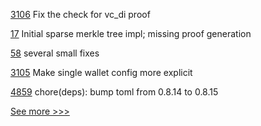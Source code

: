 
[3106](https://github.com/hyperledger/aries-cloudagent-python/pull/3106) Fix the check for vc_di proof

[17](https://github.com/hyperledger-labs/zeto/pull/17) Initial sparse merkle tree impl; missing proof generation

[58](https://github.com/hyperledger-labs/pdo-contracts/pull/58) several small fixes

[3105](https://github.com/hyperledger/aries-cloudagent-python/pull/3105) Make single wallet config more explicit

[4859](https://github.com/hyperledger/iroha/pull/4859) chore(deps): bump toml from 0.8.14 to 0.8.15


[See more >>>](https://start-here.hyperledger.org/pull-requests)
